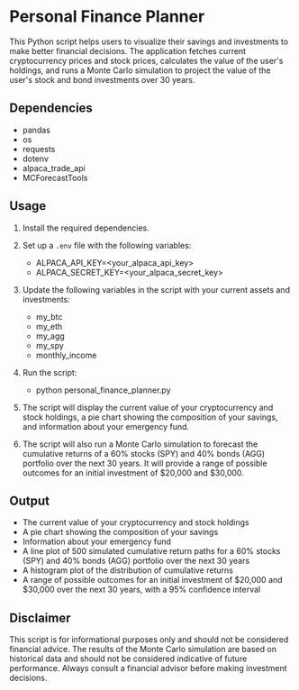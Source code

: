 # Personal Finance Planner

This Python script helps users to visualize their savings and investments to make better financial decisions. The application fetches current cryptocurrency prices and stock prices, calculates the value of the user's holdings, and runs a Monte Carlo simulation to project the value of the user's stock and bond investments over 30 years.

## Dependencies

- pandas
- os
- requests
- dotenv
- alpaca_trade_api
- MCForecastTools

## Usage

1. Install the required dependencies.

2. Set up a `.env` file with the following variables:

    * ALPACA_API_KEY=<your_alpaca_api_key>
    * ALPACA_SECRET_KEY=<your_alpaca_secret_key>

3. Update the following variables in the script with your current assets and investments:

    * my_btc
    * my_eth
    * my_agg
    * my_spy
    * monthly_income

4. Run the script:

    * python personal_finance_planner.py

5. The script will display the current value of your cryptocurrency and stock holdings, a pie chart showing the composition of your savings, and information about your emergency fund.

6. The script will also run a Monte Carlo simulation to forecast the cumulative returns of a 60% stocks (SPY) and 40% bonds (AGG) portfolio over the next 30 years. It will provide a range of possible outcomes for an initial investment of $20,000 and $30,000.

## Output

- The current value of your cryptocurrency and stock holdings
- A pie chart showing the composition of your savings
- Information about your emergency fund
- A line plot of 500 simulated cumulative return paths for a 60% stocks (SPY) and 40% bonds (AGG) portfolio over the next 30 years
- A histogram plot of the distribution of cumulative returns
- A range of possible outcomes for an initial investment of $20,000 and $30,000 over the next 30 years, with a 95% confidence interval

## Disclaimer

This script is for informational purposes only and should not be considered financial advice. The results of the Monte Carlo simulation are based on historical data and should not be considered indicative of future performance. Always consult a financial advisor before making investment decisions.

